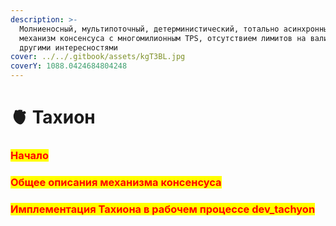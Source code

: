 ```yaml
---
description: >-
  Молниеносный, мультипоточный, детерминистический, тотально асинхронный
  механизм консенсуса с многомилионным TPS, отсутствием лимитов на валидаторов и
  другими интересностями
cover: ../../.gitbook/assets/kgT3BL.jpg
coverY: 1088.0424684804248
---
```


# 🫀 Тахион

### <mark style="color:red;">**Начало**</mark>

### <mark style="color:red;">Общее описания механизма консенсуса</mark>

### <mark style="color:red;">Имплементация Тахиона в рабочем процессе dev\_tachyon</mark>
